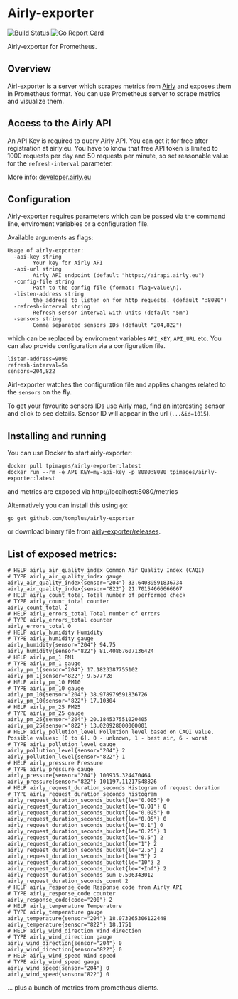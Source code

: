 # Airly-exporter

[![Build Status](https://travis-ci.org/tomplus/airly-exporter.svg?branch=master)](https://travis-ci.org/tomplus/airly-exporter)
[![Go Report Card](https://goreportcard.com/badge/github.com/tomplus/airly-exporter)](https://goreportcard.com/report/github.com/tomplus/airly-exporter)

Airly-exporter for Prometheus.

## Overview

Airl-exporter is a server which scrapes metrics from [Airly](https://airly.eu/) and exposes them in Prometheus format. You can use
Prometheus server to scrape metrics and visualize them.

## Access to the Airly API

An API Key is required to query Airly API. You can get it for free after registration at airly.eu.
You have to know that free API token is limited to 1000 requests per day and 50 requests per minute, so
set reasonable value for the `refresh-interval` parameter.

More info: [developer.airly.eu](https://developer.airly.eu/docs)

## Configuration

Airly-exporter requires parameters which can be passed via the command line, enviroment variables or a configuration file.

Available arguments as flags:

```
Usage of airly-exporter:
  -api-key string
    	Your key for Airly API
  -api-url string
    	Airly API endpoint (default "https://airapi.airly.eu")
  -config-file string
    	Path to the config file (format: flag=value\n).
  -listen-address string
    	the address to listen on for http requests. (default ":8080")
  -refresh-interval string
    	Refresh sensor interval with units (default "5m")
  -sensors string
    	Comma separated sensors IDs (default "204,822")
```

which can be replaced by enviroment variables `API_KEY`, `API_URL` etc. You can also provide configuration
via a configuration file.

```
listen-address=9090
refresh-interval=5m
sensors=204,822
```

Airl-exporter watches the configuration file and applies changes related to the `sensors` on the fly.

To get your favourite sensors IDs use Airly map, find an interesting sensor and click to see details. Sensor ID
will appear in the url (`...&id=1015`).

## Installing and running

You can use Docker to start airly-exporter:

```
docker pull tpimages/airly-exporter:latest
docker run --rm -e API_KEY=my-api-key -p 8080:8080 tpimages/airly-exporter:latest
```

and metrics are exposed via http://localhost:8080/metrics

Alternatively you can install this using `go`:

```go get github.com/tomplus/airly-exporter```

or download binary file from [airly-exporter/releases](https://github.com/tomplus/airly-exporter/releases).

## List of exposed metrics:

```
# HELP airly_air_quality_index Common Air Quality Index (CAQI)
# TYPE airly_air_quality_index gauge
airly_air_quality_index{sensor="204"} 33.64089591836734
airly_air_quality_index{sensor="822"} 21.70154666666667
# HELP airly_count_total Total number of performed check
# TYPE airly_count_total counter
airly_count_total 2
# HELP airly_errors_total Total number of errors
# TYPE airly_errors_total counter
airly_errors_total 0
# HELP airly_humidity Humidity
# TYPE airly_humidity gauge
airly_humidity{sensor="204"} 94.75
airly_humidity{sensor="822"} 81.40867607136424
# HELP airly_pm_1 PM1
# TYPE airly_pm_1 gauge
airly_pm_1{sensor="204"} 17.1823387755102
airly_pm_1{sensor="822"} 9.577728
# HELP airly_pm_10 PM10
# TYPE airly_pm_10 gauge
airly_pm_10{sensor="204"} 38.978979591836726
airly_pm_10{sensor="822"} 17.10304
# HELP airly_pm_25 PM25
# TYPE airly_pm_25 gauge
airly_pm_25{sensor="204"} 20.184537551020405
airly_pm_25{sensor="822"} 13.020928000000001
# HELP airly_pollution_level Pollution level based on CAQI value. Possible values: [0 to 6]. 0 - unknown, 1 - best air, 6 - worst
# TYPE airly_pollution_level gauge
airly_pollution_level{sensor="204"} 2
airly_pollution_level{sensor="822"} 1
# HELP airly_pressure Pressure
# TYPE airly_pressure gauge
airly_pressure{sensor="204"} 100935.324470464
airly_pressure{sensor="822"} 101197.11217548826
# HELP airly_request_duration_seconds Histogram of request duration
# TYPE airly_request_duration_seconds histogram
airly_request_duration_seconds_bucket{le="0.005"} 0
airly_request_duration_seconds_bucket{le="0.01"} 0
airly_request_duration_seconds_bucket{le="0.025"} 0
airly_request_duration_seconds_bucket{le="0.05"} 0
airly_request_duration_seconds_bucket{le="0.1"} 0
airly_request_duration_seconds_bucket{le="0.25"} 1
airly_request_duration_seconds_bucket{le="0.5"} 2
airly_request_duration_seconds_bucket{le="1"} 2
airly_request_duration_seconds_bucket{le="2.5"} 2
airly_request_duration_seconds_bucket{le="5"} 2
airly_request_duration_seconds_bucket{le="10"} 2
airly_request_duration_seconds_bucket{le="+Inf"} 2
airly_request_duration_seconds_sum 0.506343012
airly_request_duration_seconds_count 2
# HELP airly_response_code Response code from Airly API
# TYPE airly_response_code counter
airly_response_code{code="200"} 2
# HELP airly_temperature Temperature
# TYPE airly_temperature gauge
airly_temperature{sensor="204"} 18.073265306122448
airly_temperature{sensor="822"} 18.1751
# HELP airly_wind_direction Wind direction
# TYPE airly_wind_direction gauge
airly_wind_direction{sensor="204"} 0
airly_wind_direction{sensor="822"} 0
# HELP airly_wind_speed Wind speed
# TYPE airly_wind_speed gauge
airly_wind_speed{sensor="204"} 0
airly_wind_speed{sensor="822"} 0
```

... plus a bunch of metrics from prometheus clients.

